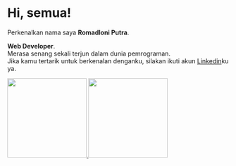 # Hi, semua! 

Perkenalkan nama saya **Romadloni Putra**.

**Web Developer**.\
Merasa senang sekali terjun dalam dunia pemrograman.\
Jika kamu tertarik untuk berkenalan denganku, silakan ikuti akun [Linkedin](https://www.linkedin.com/in/m-romadloni-putra-899961200/)ku ya.

<p align="left">
<a href="https://github.com/codesamar">
  <img height="180em" src="https://github-readme-stats-eight-theta.vercel.app/api?username=codesamar&show_icons=true&theme=algolia&include_all_commits=true&count_private=true"/>
  <img height="180em" src="https://github-readme-stats-eight-theta.vercel.app/api/top-langs/?username=codesamar&layout=compact&langs_count=8&theme=algolia"/>
</a>
</p>
